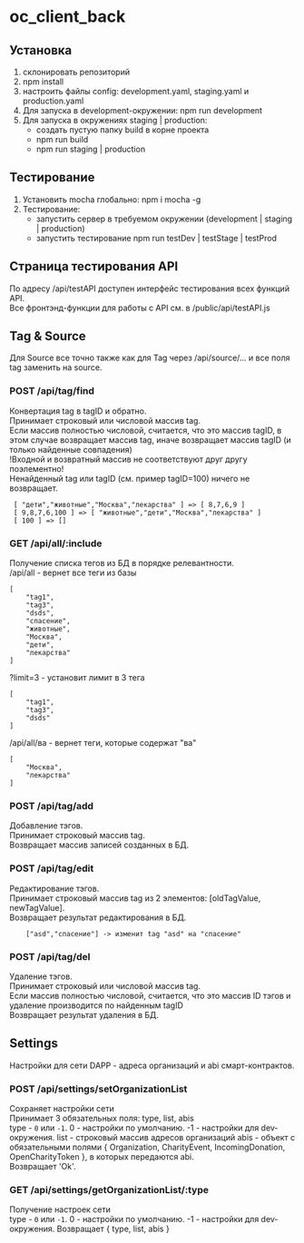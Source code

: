 # oc_client_back

## Установка
1. склонировать репозиторий
2. npm install
3. настроить файлы config: development.yaml, staging.yaml и production.yaml
4. Для запуска в development-окружении: npm run development
5. Для запуска в окружениях staging | production:
    * создать пустую папку build в корне проекта
    * npm run build
    * npm run staging | production

## Тестирование
1. Установить mocha глобально: npm i mocha -g
2. Тестирование:
    * запустить сервер в требуемом окружении (development | staging | production)
    * запустить тестирование npm run testDev | testStage | testProd

## Страница тестирования API
По адресу /api/testAPI доступен интерфейс тестирования всех функций API.<br/>
Все фронтэнд-функции для работы с API см. в /public/api/testAPI.js

## Tag & Source
Для Source все точно также как для Tag через /api/source/... и все поля tag заменить на source.

### POST /api/tag/find
Конвертация tag в tagID и обратно.<br/>
Принимает строковый или числовой массив tag.<br/>
Если массив полностью числовой, считается, что это массив tagID, в этом случае возвращает массив tag,
иначе возвращает массив tagID (и только найденные совпадения)<br/>
!Входной и возвратный массив не соответствуют друг другу поэлементно!<br/>
Ненайденный tag или tagID (см. пример tagID=100) ничего не возвращает.
```
 [ "дети","животные","Москва","лекарства" ] => [ 8,7,6,9 ]
 [ 9,8,7,6,100 ] => [ "животные","дети","Москва","лекарства" ]
 [ 100 ] => []
```

### GET /api/all/:include
Получение списка тегов из БД в порядке релевантности.<br/>
/api/all - вернет все теги из базы
```
[
    "tag1",
    "tag3",
    "dsds",
    "спасение",
    "животные",
    "Москва",
    "дети",
    "лекарства"
]
```
?limit=3 - установит лимит в 3 тега
```
[
    "tag1",
    "tag3",
    "dsds"
]
```
/api/all/ва - вернет теги, которые содержат "ва"
```
[
    "Москва",
    "лекарства"
]
```

### POST /api/tag/add
Добавление тэгов.<br/>
Принимает строковый массив tag.<br/>
Возвращает массив записей созданных в БД.

### POST /api/tag/edit
Редактирование тэгов.<br/>
Принимает строковый массив tag из 2 элементов: [oldTagValue, newTagValue].<br/>
Возвращает результат редактирования в БД.
```
    ["asd","спасение"] -> изменит tag "asd" на "спасение"
```

### POST /api/tag/del
Удаление тэгов.<br/>
Принимает строковый или числовой массив tag.<br/>
Если массив полностью числовой, считается, что это массив ID тэгов и удаление производится по найденным tagID<br/>
Возвращает результат удаления в БД.

## Settings
Настройки для сети DAPP - адреса организаций и abi смарт-контрактов.

### POST /api/settings/setOrganizationList
Сохраняет настройки сети<br/>
Принимает 3 обязательных поля: type, list, abis<br/>
type - `0` или `-1`. 0 - настройки по умолчанию. -1 - настройки для dev-окружения.
list - строковый массив адресов организаций
abis - объект с обязательными полями { Organization, CharityEvent, IncomingDonation, OpenCharityToken },
в которых передаются abi.<br/>
Возвращает 'Ok'.

### GET /api/settings/getOrganizationList/:type
Получение настроек сети<br/>
type - `0` или `-1`. 0 - настройки по умолчанию. -1 - настройки для dev-окружения.
Возвращает { type, list, abis }